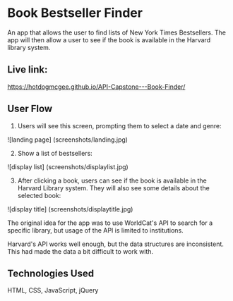 # Book Bestseller Finder

An app that allows the user to find lists of New York Times Bestsellers.  The app will then allow a user to see if the book is available in the Harvard library system.

## Live link:
https://hotdogmcgee.github.io/API-Capstone---Book-Finder/

## User Flow

1. Users will see this screen, prompting them to select a date and genre:

![landing page] (screenshots/landing.jpg)

2. Show a list of bestsellers:

![display list] (screenshots/displaylist.jpg)

3. After clicking a book, users can see if the book is available in the Harvard Library system.  They will also see some details about the selected book:

![display title] (screenshots/displaytitle.jpg)


The original idea for the app was to use WorldCat's API to search for a specific library, but usage of the API is limited to institutions.  

Harvard's API works well enough, but the data structures are inconsistent. This had made the data a bit difficult to work with.

## Technologies Used

HTML, CSS, JavaScript, jQuery